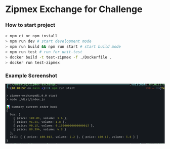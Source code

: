 # Zipmex Exchange for Challenge

### How to start project

```sh
> npm ci or npm install
> npm run dev # start development mode
> npm run build && npm run start # start build mode
> npm run test # run for unit-test
> docker build -t test-zipmex -f ./Dockerfile .
> docker run test-zipmex
```

### Example Screenshot

<img src="./screenshots/console.png" />
